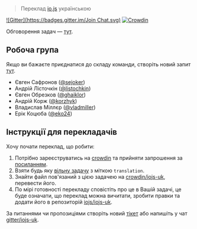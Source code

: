 > Переклад [io.js](https://iojs.org/) українською

[![Gitter](https://badges.gitter.im/Join Chat.svg)](https://gitter.im/iojs/iojs-uk?utm_source=badge&utm_medium=badge&utm_campaign=pr-badge&utm_content=badge) [![Crowdin](https://d322cqt584bo4o.cloudfront.net/iojs-uk/localized.png)](https://crowdin.com/project/iojs-uk)

Обговорення задач — [тут](https://github.com/iojs/iojs-uk/issues).

## Робоча група

Якщо ви бажаєте приєднатися до складу команди, створіть новий запит [тут](https://github.com/iojs/iojs-uk/issues).

- Євген Сафронов ([@sejoker](https://github.com/sejoker))
- Андрій Лісточкін ([@listochkin](https://github.com/listochkin))
- Євген Обрезков ([@ghaiklor](https://github.com/ghaiklor))
- Андрій Корж ([@korzhyk](https://github.com/korzhyk))
- Владислав Міллєр ([@vladmiller](https://github.com/vladmiller))
- Ерік Коцюба ([@eko24](https://github.com/eko24))

## Інструкції для перекладачів

Хочу почати переклад, що робити:

1. Потрібно зареєструватись на [crowdin](https://crowdin.com/) та прийняти запрошення за [посиланням](https://crowdin.com/project/iojs-uk/invite).
2. Взяти будь яку [вільну задачу](https://github.com/iojs/iojs-uk/labels/translation) з міткою `translation`.
3. Знайти файл пов'язаний з цією задачею на [crowdin/iojs-uk](https://crowdin.com/project/iojs-uk/uk), перевести його.
4. По мірі готовності перекладу сповістіть про це в Вашій задачі, це буде означати, що переклад можна вичитати, зробити правки та додати його в репозиторій [iojs/iojs-uk](https://github.com/iojs/iojs-uk).

За питаннями чи пропозиціями створіть новий [тікет](https://github.com/iojs/iojs-uk/issues/new) або напишіть у чат [gitter/iojs-uk](https://gitter.im/iojs/iojs-uk).
